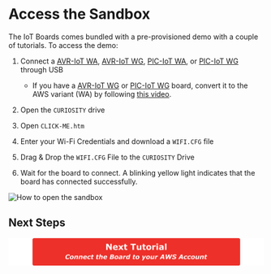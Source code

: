 # Access the Sandbox

The IoT Boards comes bundled with a pre-provisioned demo with a couple of tutorials. To access the demo:

1. Connect a [AVR-IoT WA](https://www.microchip.com/DevelopmentTools/ProductDetails/ev15r70a?utm_campaign=IoT-WA-DevBoards&utm_source=GitHub&utm_medium=hyperlink&utm_term=&utm_content=microchip-iot-developer-guide-for-aws-access-the-sandbox), [AVR-IoT WG](https://www.microchip.com/DevelopmentTools/ProductDetails/ac164160?utm_campaign=IoT-WA-DevBoards&utm_source=GitHub&utm_medium=hyperlink&utm_term=&utm_content=microchip-iot-developer-guide-for-aws-access-the-sandbox), [PIC-IoT WA](https://www.microchip.com/DevelopmentTools/ProductDetails/ev54y39a?utm_campaign=IoT-WA-DevBoards&utm_source=GitHub&utm_medium=hyperlink&utm_term=&utm_content=microchip-iot-developer-guide-for-aws-access-the-sandbox), or [PIC-IoT WG](https://www.microchip.com/DevelopmentTools/ProductDetails/ac164164?utm_campaign=IoT-WA-DevBoards&utm_source=GitHub&utm_medium=hyperlink&utm_term=&utm_content=microchip-iot-developer-guide-for-aws-access-the-sandbox) through USB

   - If you have a [AVR-IoT WG](https://www.microchip.com/DevelopmentTools/ProductDetails/ac164160?utm_campaign=IoT-WA-DevBoards&utm_source=GitHub&utm_medium=hyperlink&utm_term=&utm_content=microchip-iot-developer-guide-for-aws-access-the-sandbox) or [PIC-IoT WG](https://www.microchip.com/DevelopmentTools/ProductDetails/ac164164?utm_campaign=IoT-WA-DevBoards&utm_source=GitHub&utm_medium=hyperlink&utm_term=&utm_content=microchip-iot-developer-guide-for-aws-access-the-sandbox) board, convert it to the AWS variant (WA) by following [this video](https://www.youtube.com/watch?v=nwP8obSRaaE).

2. Open the `CURIOSITY` drive
3. Open `CLICK-ME.htm`
4. Enter your Wi-Fi Credentials and download a `WIFI.CFG` file
5. Drag & Drop the `WIFI.CFG` File to the `CURIOSITY` Drive
6. Wait for the board to connect. A blinking yellow light indicates that the board has connected successfully.

![How to open the sandbox](figures/sandbox.gif)

## Next Steps

[![Navigation button to the next tutorial: Connect the Board to your AWS account](figures/next_primary.svg)](../Connect%20the%20Board%20to%20your%20AWS%20Account)
